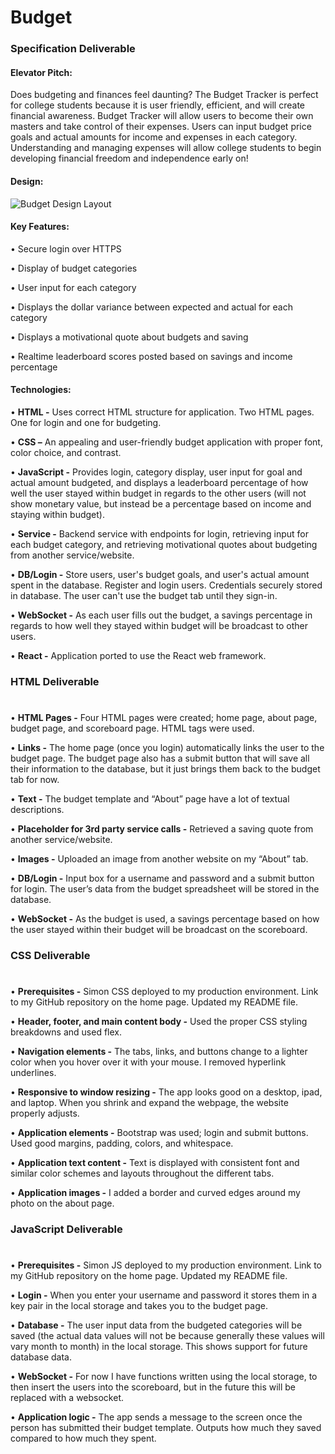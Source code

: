 # **Budget**

### Specification Deliverable
#### **Elevator Pitch:** 

Does budgeting and finances feel daunting? The Budget Tracker is perfect for college students because it is user friendly, efficient, and will create financial awareness. Budget Tracker will allow users to become their own masters and take control of their expenses. Users can input budget price goals and actual amounts for income and expenses in each category. Understanding and managing expenses will allow college students to begin developing financial freedom and independence early on!



#### **Design:**

![Budget Design Layout](https://github.com/danapug/startup/assets/156227779/b7c1059b-f87d-4c8f-85e7-92dfd65619cb)


	 	 	 


#### **Key Features:**

• Secure login over HTTPS

• Display of budget categories

• User input for each category

• Displays the dollar variance between expected and actual for each category

• Displays a motivational quote about budgets and saving

• Realtime leaderboard scores posted based on savings and income percentage 






#### **Technologies:**

• **HTML -** Uses correct HTML structure for application. Two HTML pages. One for login and one for budgeting. 
 
• **CSS –** An appealing and user-friendly budget application with proper font, color choice, and contrast. 
 
• **JavaScript -** Provides login, category display, user input for goal and actual amount budgeted, and displays a leaderboard percentage of how well the user stayed within budget in regards to the other users (will not show monetary value, but instead be a percentage based on income and staying within budget).
 
• **Service -** Backend service with endpoints for login, retrieving input for each budget category, and retrieving motivational quotes about budgeting from another service/website.
	
• **DB/Login -** Store users, user's budget goals, and user's actual amount spent in the database. Register and login users. Credentials securely stored in database. The user can't use the budget tab until they sign-in.
 
• **WebSocket -** As each user fills out the budget, a savings percentage in regards to how well they stayed within budget will be broadcast to other users.
 
• **React -** Application ported to use the React web framework.



### HTML Deliverable
# <span style="border-bottom: 2px solid black;"></span>
• **HTML Pages -** Four HTML pages were created; home page, about page, budget page, and scoreboard page. HTML tags were used.

• **Links -** The home page (once you login) automatically links the user to the budget page. The budget page also has a submit button that will save all their information to the database, but it just brings them back to the budget tab for now.

• **Text -** The budget template and “About” page have a lot of textual descriptions.

• **Placeholder for 3rd party service calls -** Retrieved a saving quote from another service/website.

• **Images -** Uploaded an image from another website on my “About” tab. 

• **DB/Login -** Input box for a username and password and a submit button for login. The user’s data from the budget spreadsheet will be stored in the database.

• **WebSocket -** As the budget is used, a savings percentage based on how the user stayed within their budget will be broadcast on the scoreboard.


### CSS Deliverable
# <span style="border-bottom: 2px solid black;"></span>
• **Prerequisites -** Simon CSS deployed to my production environment. Link to my GitHub repository on the home page. Updated my README file.

• **Header, footer, and main content body -** Used the proper CSS styling breakdowns and used flex.

• **Navigation elements -** The tabs, links, and buttons change to a lighter color when you hover over it with your mouse. I removed hyperlink underlines.

• **Responsive to window resizing -** The app looks good on a desktop, ipad, and laptop. When you shrink and expand the webpage, the website properly adjusts.

• **Application elements -** Bootstrap was used; login and submit buttons. Used good margins, padding, colors, and whitespace.

• **Application text content -** Text is displayed with consistent font and similar color schemes and layouts throughout the different tabs.

• **Application images -** I added a border and curved edges around my photo on the about page.

### JavaScript Deliverable
# <span style="border-bottom: 2px solid black;"></span>
• **Prerequisites -** Simon JS deployed to my production environment. Link to my GitHub repository on the home page. Updated my README file.

• **Login -** When you enter your username and password it stores them in a key pair in the local storage and takes you to the budget page.

• **Database -** The user input data from the budgeted categories will be saved (the actual data values will not be because generally these values will vary month to month) in the local storage. This shows support for future database data.

• **WebSocket -** For now I have functions written using the local storage, to then insert the users into the scoreboard, but in the future this will be replaced with a websocket.

• **Application logic -** The app sends a message to the screen once the person has submitted their budget template. Outputs how much they saved compared to how much they spent.
